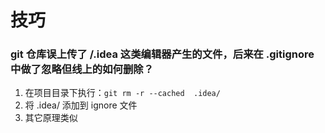 # 技巧

### git 仓库误上传了 /.idea 这类编辑器产生的文件，后来在 .gitignore 中做了忽略但线上的如何删除？

1. 在项目目录下执行：`git rm -r --cached  .idea/`
2. 将 .idea/ 添加到 ignore 文件
3. 其它原理类似
